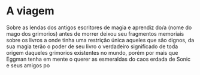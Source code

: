 # A viagem
Sobre as lendas dos antigos escritores de magia e aprendiz do/a (nome do mago dos grimorios) antes de morrer deixou seu fragmentos memoriais sobre os livros a onde tinha uma restrição única aqueles que são dignos, da sua magia terão o poder de seu livro o verdadeiro significado de toda origem daqueles grimorios existentes no mundo, porém por mais que Eggman tenha em mente o querer as esmeraldas do caos erdada de Sonic e seus amigos po
<!--stackedit_data:
eyJoaXN0b3J5IjpbMjU5OTI4MTk5LDE3MjUzNjU4NzEsMTAxOT
Q4MDMwNSwxNjMyNjg1NTgyLC0yMDg4NzQ2NjEyXX0=
-->